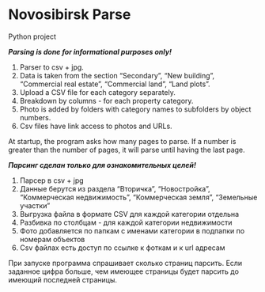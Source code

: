 # Novosibirsk Parse

Python project

***Parsing is done for informational purposes only!***

1. Parser to csv + jpg.
2. Data is taken from the section “Secondary”, “New building”, “Commercial real estate”, “Commercial land”, “Land plots”.
3. Upload a CSV file for each category separately.
4. Breakdown by columns - for each property category.
5. Photo is added by folders with category names to subfolders by object numbers.
6. Csv files have link access to photos and URLs.

At startup, the program asks how many pages to parse. If a number is greater than the number of pages, it will parse until having the last page.

***Парсинг сделан только для ознакомительных целей!***

1. Парсер в csv + jpg
2. Данные берутся из раздела “Вторичка”, “Новостройка”, “Коммерческая недвижимость”, “Коммерческая земля”, “Земельные участки”
3. Выгрузка файла в формате CSV для каждой категории отдельна
4. Разбивка по столбцам - для каждой категории недвижимости
5. Фото добавляется по папкам с именами категории в подпапки по номерам объектов
6. Csv файлах есть доступ по ссылке к фоткам и к url адресам

При запуске программа спрашивает сколько страниц парсить. Если заданное цифра больше, чем имеющее страницы будет парсить до имеющий последней страницы.

